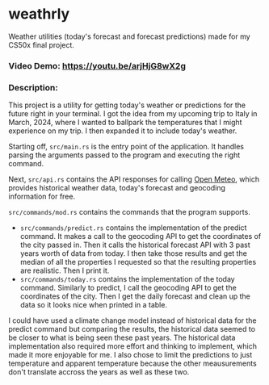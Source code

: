 # weathrly

Weather utilities (today's forecast and forecast predictions) made for my CS50x final project.

### Video Demo: https://youtu.be/arjHjG8wX2g
### Description:

This project is a utility for getting today's weather or predictions for the future right in your terminal. I got the idea from my upcoming trip to Italy in March, 2024, where I wanted to ballpark the temperatures that I might experience on my trip. I then expanded it to include today's weather.

Starting off, `src/main.rs` is the entry point of the application. It handles parsing the arguments passed to the program and executing the right command.

Next, `src/api.rs` contains the API responses for calling [Open Meteo](https://open-meteo.com/), which provides historical weather data, today's forecast and geocoding information for free.

`src/commands/mod.rs` contains the commands that the program supports.
- `src/commands/predict.rs` contains the implementation of the predict command. It makes a call to the geocoding API to get the coordinates of the city passed in. Then it calls the historical forecast API with 3 past years worth of data from today. I then take those results and get the median of all the properties I requested so that the resulting properties are realistic. Then I print it.
- `src/commands/today.rs` contains the implementation of the today command. Similarly to predict, I call the geocoding API to get the coordinates of the city. Then I get the daily forecast and clean up the data so it looks nice when printed in a table.

I could have used a climate change model instead of historical data for the predict command but comparing the results, the historical data seemed to be closer to what is being seen these past years. The historical data implementation also required more effort and thinking to implement, which made it more enjoyable for me. I also chose to limit the predictions to just temperature and apparent temperature because the other meausurements don't translate accross the years as well as these two.

